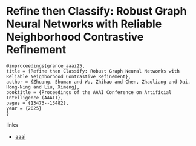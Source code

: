 # Refine then Classify: Robust Graph Neural Networks with Reliable Neighborhood Contrastive Refinement

```
@inproceedings{grance_aaai25,
title = {Refine then Classify: Robust Graph Neural Networks with Reliable Neighborhood Contrastive Refinement},
author = {Zhuang, Shuman and Wu, Zhihao and Chen, Zhaoliang and Dai, Hong-Ning and Liu, Ximeng},
booktitle = {Proceedings of the AAAI Conference on Artificial Intelligence (AAAI)},
pages = {13473--13482},
year = {2025}
}
```

links
- [aaai](https://ojs.aaai.org/index.php/AAAI/article/view/33471)
